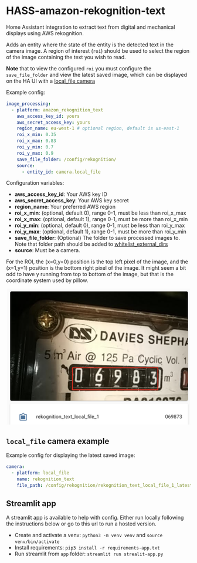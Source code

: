 # HASS-amazon-rekognition-text
Home Assistant integration to extract text from digital and mechanical displays using AWS rekognition.

Adds an entity where the state of the entity is the detected text in the camera image. A region of interest (`roi`) should be used to select the region of the image containing the text you wish to read.

**Note** that to view the configured `roi` you must configure the `save_file_folder` and view the latest saved image, which can be displayed on the HA UI with a [local_file camera](https://www.home-assistant.io/integrations/local_file/)

Example config:
```yaml
image_processing:
  - platform: amazon_rekognition_text
    aws_access_key_id: yours
    aws_secret_access_key: yours
    region_name: eu-west-1 # optional region, default is us-east-1
    roi_x_min: 0.35
    roi_x_max: 0.83
    roi_y_min: 0.7
    roi_y_max: 0.9
    save_file_folder: /config/rekognition/
    source:
      - entity_id: camera.local_file
```

Configuration variables:
- **aws_access_key_id**: Your AWS key ID
- **aws_secret_access_key**: Your AWS key secret
- **region_name**: Your preferred AWS region
- **roi_x_min**: (optional, default 0), range 0-1, must be less than roi_x_max
- **roi_x_max**: (optional, default 1), range 0-1, must be more than roi_x_min
- **roi_y_min**: (optional, default 0), range 0-1, must be less than roi_y_max
- **roi_y_max**: (optional, default 1), range 0-1, must be more than roi_y_min
- **save_file_folder**: (Optional) The folder to save processed images to. Note that folder path should be added to [whitelist_external_dirs](https://www.home-assistant.io/docs/configuration/basic/)
- **source**: Must be a camera.

For the ROI, the (x=0,y=0) position is the top left pixel of the image, and the (x=1,y=1) position is the bottom right pixel of the image. It might seem a bit odd to have y running from top to bottom of the image, but that is the coordinate system used by pillow.

<p align="center">
<img src="https://github.com/robmarkcole/HASS-amazon-rekognition-text/blob/main/docs/usage.png" width="500">
</p>

## `local_file` camera example
Example config for displaying the latest saved image:
```yaml
camera:
  - platform: local_file
    name: rekognition_text
    file_path: /config/rekognition/rekognition_text_local_file_1_latest.png
```

## Streamlit app
A streamlit app is available to help with config. Either run locally following the instructions below or go to this url to run a hosted version.

* Create and activate a venv: `python3 -m venv venv` and `source venv/bin/activate`
* Install requirements: `pip3 install -r requirements-app.txt`
* Run streamlit from `app` folder: `streamlit run strealit-app.py`